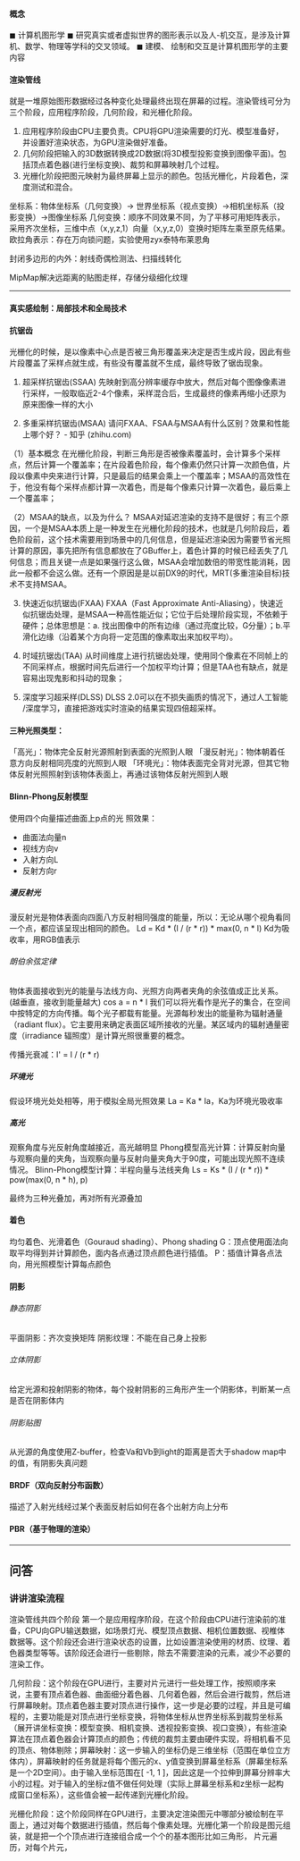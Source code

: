  
#### 概念
◼ 计算机图形学
◼ 研究真实或者虚拟世界的图形表示以及人-机交互，是涉及计算
机、数学、物理等学科的交叉领域。
◼ 建模、 绘制和交互是计算机图形学的主要内容

#### 渲染管线
就是一堆原始图形数据经过各种变化处理最终出现在屏幕的过程。渲染管线可分为三个阶段，应用程序阶段，几何阶段，和光栅化阶段。
1. 应用程序阶段由CPU主要负责。CPU将GPU渲染需要的灯光、模型准备好，并设置好渲染状态，为GPU渲染做好准备。
2. 几何阶段把输入的3D数据转换成2D数据(将3D模型投影变换到图像平面)。包括顶点着色器(进行坐标变换)、裁剪和屏幕映射几个过程。
3. 光栅化阶段把图元映射为最终屏幕上显示的颜色。包括光栅化，片段着色，深度测试和混合。

坐标系：物体坐标系（几何变换）-> 世界坐标系（视点变换）->相机坐标系（投影变换）->图像坐标系
几何变换：顺序不同效果不同，为了平移可用矩阵表示，采用齐次坐标，三维中点（x,y,z,1）向量（x,y,z,0）变换时矩阵左乘至原先结果。
欧拉角表示：存在万向锁问题，实验使用zyx泰特布莱恩角

封闭多边形的内外：射线奇偶检测法、扫描线转化

MipMap解决远距离的贴图走样，存储分级细化纹理

----
#### 真实感绘制：局部技术和全局技术

#### 抗锯齿
光栅化的时候，是以像素中心点是否被三角形覆盖来决定是否生成片段，因此有些片段覆盖了采样点就生成，有些没有覆盖就不生成，最终导致了锯齿现象。

1. 超采样抗锯齿(SSAA)
先映射到高分辨率缓存中放大，然后对每个图像像素进行采样，一般取临近2-4个像素，采样混合后，生成最终的像素再缩小还原为原来图像一样的大小

2. 多重采样抗锯齿(MSAA)
请问FXAA、FSAA与MSAA有什么区别？效果和性能上哪个好？ - 知乎 (zhihu.com)

（1）基本概念
在光栅化阶段，判断三角形是否被像素覆盖时，会计算多个采样点，然后计算一个覆盖率；在片段着色阶段，每个像素仍然只计算一次颜色值，片段以像素中央来进行计算，只是最后的结果会乘上一个覆盖率；MSAA的高效性在于，他没有每个采样点都计算一次着色，而是每个像素只计算一次着色，最后乘上一个覆盖率；

（2）MSAA的缺点，以及为什么？
MSAA对延迟渲染的支持不是很好；有三个原因，一个是MSAA本质上是一种发生在光栅化阶段的技术，也就是几何阶段后，着色阶段前，这个技术需要用到场景中的几何信息，但是延迟渲染因为需要节省光照计算的原因，事先把所有信息都放在了GBuffer上，着色计算的时候已经丢失了几何信息；而且关键一点是如果强行这么做，MSAA会增加数倍的带宽性能消耗，因此一般都不会这么做。还有一个原因是是以前DX9的时代，MRT(多重渲染目标)技术不支持MSAA。

3. 快速近似抗锯齿(FXAA)
FXAA（Fast Approximate Anti-Aliasing），快速近似抗锯齿处理，是MSAA一种高性能近似；它位于后处理阶段实现，不依赖于硬件；总体思想是：a. 找出图像中的所有边缘（通过亮度比较，G分量）；b.平滑化边缘（沿着某个方向将一定范围的像素取出来加权平均）。

4. 时域抗锯齿(TAA)
从时间维度上进行抗锯齿处理，使用同个像素在不同帧上的不同采样点，根据时间先后进行一个加权平均计算；但是TAA也有缺点，就是容易出现鬼影和抖动的现象；

5. 深度学习超采样(DLSS)
DLSS 2.0可以在不损失画质的情况下，通过人工智能 /深度学习，直接把游戏实时渲染的结果实现四倍超采样。

#### 三种光照类型：

「高光」：物体完全反射光源照射到表面的光照到人眼
「漫反射光」：物体朝着任意方向反射相同亮度的光照到人眼
「环境光」：物体表面完全背对光源，但其它物体反射光照照射到该物体表面上，再通过该物体反射光照到人眼
#### Blinn-Phong反射模型
使用四个向量描述曲面上p点的光
照效果：
- 曲面法向量n
- 视线方向v
- 入射方向L
- 反射方向r

##### 漫反射光
漫反射光是物体表面向四面八方反射相同强度的能量，所以：无论从哪个视角看同一个点，都应该呈现出相同的颜色。
Ld = Kd * (I / (r * r)) * max(0, n * l)
Kd为吸收率，用RGB值表示
###### 朗伯余弦定律
物体表面接收到光的能量与法线方向、光照方向两者夹角的余弦值成正比关系。(越垂直，接收到能量越大)    cos a = n * l
我们可以将光看作是光子的集合，在空间中按特定的方向传播。每个光子都载有能量。光源每秒发出的能量称为辐射通量（radiant flux）。它主要用来确定表面区域所接收的光量。某区域内的辐射通量密度（irradiance 辐照度）是计算光照很重要的概念。

传播光衰减：I' = I / (r * r)
##### 环境光
假设环境光处处相等，用于模拟全局光照效果
La = Ka * Ia，Ka为环境光吸收率

##### 高光
观察角度与光反射角度越接近，高光越明显
Phong模型高光计算：计算反射向量与观察向量的夹角，当观察向量与反射向量夹角大于90度，可能出现光照不连续情况。
Blinn-Phong模型计算：半程向量与法线夹角
Ls = Ks * (I / (r * r)) * pow(max(0, n * h), p)

最终为三种光叠加，再对所有光源叠加
#### 着色
均匀着色、光滑着色（Gouraud shading）、Phong shading
G：顶点使用面法向取平均得到并计算颜色，面内各点通过顶点颜色进行插值。
P：插值计算各点法向，用光照模型计算每点颜色

#### 阴影
###### 静态阴影
平面阴影：齐次变换矩阵
阴影纹理：不能在自己身上投影
###### 立体阴影
给定光源和投射阴影的物体，每个投射阴影的三角形产生一个阴影体，判断某一点是否在阴影体内
###### 阴影贴图
从光源的角度使用Z-buffer，检查Va和Vb到light的距离是否大于shadow
map中的值，有阴影失真问题

#### BRDF（双向反射分布函数）
描述了入射光线经过某个表面反射后如何在各个出射方向上分布
#### PBR（基于物理的渲染）

---
## 问答
### 讲讲渲染流程
渲染管线共四个阶段
第一个是应用程序阶段，在这个阶段由CPU进行渲染前的准备，CPU向GPU输送数据，如场景灯光、模型顶点数据、相机位置数据、视椎体数据等。这个阶段还会进行渲染状态的设置，比如设置渲染使用的材质、纹理、着色器类型等等。该阶段还会进行一些剔除，除去不需要渲染的元素，减少不必要的渲染工作。

几何阶段：这个阶段在GPU进行，主要对片元进行一些处理工作，按照顺序来说，主要有顶点着色器、曲面细分着色器、几何着色器，然后会进行裁剪，然后进行屏幕映射。顶点着色器主要对顶点进行操作，这一步是必要的过程，并且是可编程的，主要功能是对顶点进行坐标变换，将物体坐标从世界坐标系到裁剪坐标系（展开讲坐标变换：模型变换、相机变换、透视投影变换、视口变换），有些渲染算法在顶点着色器会计算顶点的颜色；传统的裁剪主要由硬件实现，将相机看不见的顶点、物体剔除；屏幕映射：这一步输入的坐标仍是三维坐标（范围在单位立方体内），屏幕映射的任务就是将每个图元的x、y值变换到屏幕坐标系（屏幕坐标系是一个2D空间）。由于输入坐标范围在[ -1, 1 ]，因此这是一个拉伸到屏幕分辨率大小的过程。对于输入的坐标z值不做任何处理（实际上屏幕坐标系和z坐标一起构成窗口坐标系），这些值会被一起传递到光栅化阶段。

光栅化阶段：这个阶段同样在GPU进行，主要决定渲染图元中哪部分被绘制在平面上，通过对每个数据进行插值，然后每个像素处理。光栅化第一个阶段是图元组装，就是把一个个顶点进行连接组合成一个个的基本图形比如三角形，
片元遍历，对每个片元，